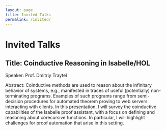 ```yaml
---
layout: page
title: Invited Talks
permalink: /invited/
---
```


# Invited Talks

## Title: Coinductive Reasoning in Isabelle/HOL

Speaker: Prof. Dmitriy Traytel

Abstract: Coinductive methods are used to reason about the infinitary behavior of systems, e.g., manifested in traces of useful (potentially) non-terminating programs. Examples of such programs range from semi-decision procedures for automated theorem proving to web servers interacting with clients. In this presentation, I will survey the coinductive capabilities of the Isabelle proof assistant, with a focus on defining and reasoning about corecursive functions. In particular, I will highlight challenges for proof automation that arise in this setting.
